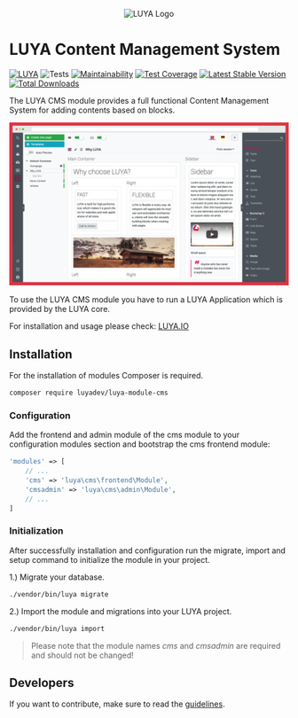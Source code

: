 <p align="center">
  <img src="https://raw.githubusercontent.com/luyadev/luya/master/docs/logo/luya-logo-0.2x.png" alt="LUYA Logo"/>
</p>

# LUYA Content Management System


[![LUYA](https://img.shields.io/badge/Powered%20by-LUYA-brightgreen.svg)](https://luya.io)
![Tests](https://github.com/luyadev/luya-module-cms/workflows/Tests/badge.svg)
[![Maintainability](https://api.codeclimate.com/v1/badges/17b07525cbb9d23c7b3d/maintainability)](https://codeclimate.com/github/luyadev/luya-module-cms/maintainability)
[![Test Coverage](https://api.codeclimate.com/v1/badges/17b07525cbb9d23c7b3d/test_coverage)](https://codeclimate.com/github/luyadev/luya-module-cms/test_coverage)
[![Latest Stable Version](https://poser.pugx.org/luyadev/luya-module-cms/v/stable)](https://packagist.org/packages/luyadev/luya-module-cms)
[![Total Downloads](https://poser.pugx.org/luyadev/luya-module-cms/downloads)](https://packagist.org/packages/luyadev/luya-module-cms)

The LUYA CMS module provides a full functional Content Management System for adding contents based on blocks.

![LUYA CMS MODULE](https://raw.githubusercontent.com/luyadev/luya/master/docs/images/cms.png)

To use the LUYA CMS module you have to run a LUYA Application which is provided by the LUYA core.

For installation and usage please check: [LUYA.IO](https://luya.io)

## Installation

For the installation of modules Composer is required.

```sh
composer require luyadev/luya-module-cms
```

### Configuration 

Add the frontend and admin module of the cms module to your configuration modules section and bootstrap the cms frontend module:

```php
'modules' => [
    // ...
    'cms' => 'luya\cms\frontend\Module',
    'cmsadmin' => 'luya\cms\admin\Module',
    // ...
]
```


### Initialization 

After successfully installation and configuration run the migrate, import and setup command to initialize the module in your project.

1.) Migrate your database.

```sh
./vendor/bin/luya migrate
```

2.) Import the module and migrations into your LUYA project.

```sh
./vendor/bin/luya import
```

> Please note that the module names *cms* and *cmsadmin* are required and should not be changed!

## Developers

If you want to contribute, make sure to read the [guidelines](https://luya.io/guide/luya-guideline).
